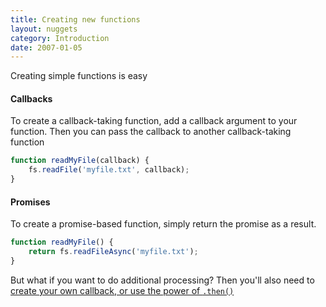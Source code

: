 ```yaml
---
title: Creating new functions
layout: nuggets
category: Introduction
date: 2007-01-05
---
```


Creating simple functions is easy

#### Callbacks

To create a callback-taking function, add a callback argument to your function.
Then you can pass the callback to another callback-taking function

```js
function readMyFile(callback) {
	fs.readFile('myfile.txt', callback); 
}
```

#### Promises

To create a promise-based function, simply return the promise as a result.

```js
function readMyFile() {
	return fs.readFileAsync('myfile.txt');
}
```

But what if you want to do additional processing? Then you'll also need to 
[create your own callback, or use the power of `.then()`](03-power-of-then-sync-processing.html)
